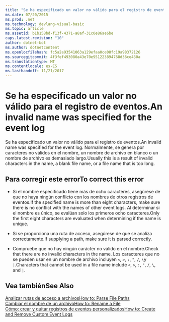 ```yaml
---
title: "Se ha especificado un valor no válido para el registro de eventos."
ms.date: 07/20/2015
ms.prod: .net
ms.technology: devlang-visual-basic
ms.topic: article
ms.assetid: b1b158bd-f13f-4371-a8af-31c0e86ae6be
caps.latest.revision: "10"
author: dotnet-bot
ms.author: dotnetcontent
ms.openlocfilehash: fc5a2e93541063a129efaa0ce08fc19a98372126
ms.sourcegitcommit: 4f3fef493080a43e70e951223894768d36ce430a
ms.translationtype: MT
ms.contentlocale: es-ES
ms.lasthandoff: 11/21/2017
---
```

# <a name="an-invalid-name-was-specified-for-the-event-log"></a><span data-ttu-id="15ac0-102">Se ha especificado un valor no válido para el registro de eventos.</span><span class="sxs-lookup"><span data-stu-id="15ac0-102">An invalid name was specified for the event log</span></span>
<span data-ttu-id="15ac0-103">Se ha especificado un valor no válido para el registro de eventos.</span><span class="sxs-lookup"><span data-stu-id="15ac0-103">An invalid name was specified for the event log.</span></span> <span data-ttu-id="15ac0-104">Normalmente, se genera por caracteres no válidos en el nombre, un nombre de archivo en blanco o un nombre de archivo es demasiado largo.</span><span class="sxs-lookup"><span data-stu-id="15ac0-104">Usually this is a result of invalid characters in the name, a blank file name, or a file name that is too long.</span></span>  
  
## <a name="to-correct-this-error"></a><span data-ttu-id="15ac0-105">Para corregir este error</span><span class="sxs-lookup"><span data-stu-id="15ac0-105">To correct this error</span></span>  
  
-   <span data-ttu-id="15ac0-106">Si el nombre especificado tiene más de ocho caracteres, asegúrese de que no haya ningún conflicto con los nombres de otros registros de eventos.</span><span class="sxs-lookup"><span data-stu-id="15ac0-106">If the specified name is more than eight characters, make sure there is no conflict with the names of other event logs.</span></span> <span data-ttu-id="15ac0-107">Al determinar si el nombre es único, se evalúan solo los primeros ocho caracteres.</span><span class="sxs-lookup"><span data-stu-id="15ac0-107">Only the first eight characters are evaluated when determining if the name is unique.</span></span>  
  
-   <span data-ttu-id="15ac0-108">Si se proporciona una ruta de acceso, asegúrese de que se analiza correctamente.</span><span class="sxs-lookup"><span data-stu-id="15ac0-108">If supplying a path, make sure it is parsed correctly.</span></span>  
  
-   <span data-ttu-id="15ac0-109">Compruebe que no hay ningún carácter no válido en el nombre.</span><span class="sxs-lookup"><span data-stu-id="15ac0-109">Check that there are no invalid characters in the name.</span></span> <span data-ttu-id="15ac0-110">Los caracteres que no se pueden usar en un nombre de archivo incluyen `<`, `>`, `:`, `"`, `/`, `\`y `|`.</span><span class="sxs-lookup"><span data-stu-id="15ac0-110">Characters that cannot be used in a file name include `<`, `>`, `:`, `"`, `/`, `\`, and `|`.</span></span>  
  
## <a name="see-also"></a><span data-ttu-id="15ac0-111">Vea también</span><span class="sxs-lookup"><span data-stu-id="15ac0-111">See Also</span></span>  
 [<span data-ttu-id="15ac0-112">Analizar rutas de acceso a archivos</span><span class="sxs-lookup"><span data-stu-id="15ac0-112">How to: Parse File Paths</span></span>](../../visual-basic/developing-apps/programming/drives-directories-files/how-to-parse-file-paths.md)  
 [<span data-ttu-id="15ac0-113">Cambiar el nombre de un archivo</span><span class="sxs-lookup"><span data-stu-id="15ac0-113">How to: Rename a File</span></span>](../../visual-basic/developing-apps/programming/drives-directories-files/how-to-rename-a-file.md)  
 [<span data-ttu-id="15ac0-114">Cómo: crear y quitar registros de eventos personalizados</span><span class="sxs-lookup"><span data-stu-id="15ac0-114">How to: Create and Remove Custom Event Logs</span></span>](http://msdn.microsoft.com/en-us/af9b7da0-80c7-46ac-b7f7-897063ddd503)
